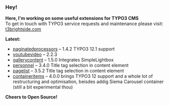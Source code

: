 ### Hey!

**Here, I'm working on some useful extensions for TYPO3 CMS**<br />To get in touch with TYPO3 service requests and maintenance please visit: [t3brightside.com](https://t3brightside.com)

**Latest:**<br />
- [paginatedprocessors](https://github.com/t3brightside/paginatedprocessors) – 1.4.2 TYPO3 12.1 support<br />
- [youtubevideo](https://github.com/t3brightside/youtubevideo) – 2.2.3<br />
- [gallerycontent](https://github.com/t3brightside/gallerycontent) – 1.5.0 Integrates SimpleLightbox<br />
- [personnel](https://github.com/t3brightside/personnel) – 3.4.0 Title tag selection in content element<br />
- [pagelist](https://github.com/t3brightside/pagelist) – 3.5.2 Title tag selection in content element<br />
- [containeritems](https://github.com/t3brightside/containeritems) – 4.0.0 brings TYPO3 12 support and a whole lot of restructuring and optimisation, beisdes addig Siema Carousel container (still a bit experimental thou)<br />

**Cheers to Open Source!**
